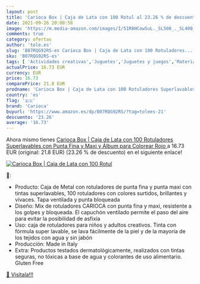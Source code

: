 ```yaml
---
layout: post
title: 'Carioca Box | Caja de Lata con 100 Rotul al 23.26 % de descuento'
date: 2021-09-26 20:00:58
image: 'https://m.media-amazon.com/images/I/51R8HCowSuL._SL500_._SL400_.jpg'
comments: true
category: ofertas
author: 'tole.es'
slug: 'B07RQG92RS-es Carioca Box | Caja de Lata con 100 Rotuladores...'
sku: 'B07RQG92RS-es'
tags: [ 'Actividades creativas','Juguetes','Juguetes y juegos','Material de escritura y dibujo para niños','Rotuladores de colores para niños','carioca','colorear','rotuladores', ]
actualPrice: 16.73 EUR
currency: EUR
price: 16.73
comparePrice: 21.8 EUR
prodname: 'Carioca Box | Caja de Lata con 100 Rotuladores Superlavables con Punta Fina y Maxi y Álbum para Colorear  Rojo '
country: 'es'
flag: '🇪🇸'
brand: 'Carioca'
buyurl: 'https://www.amazon.es/dp/B07RQG92RS/?tag=tolees-21'
descuento: '23.26'
average: '16.73'
---
```


Ahora mismo tienes [Carioca Box | Caja de Lata con 100 Rotuladores Superlavables con Punta Fina y Maxi y Álbum para Colorear  Rojo ](https://www.amazon.es/dp/B07RQG92RS/?tag=tolees-21) a 16.73 EUR (original: 21.8 EUR) (23.26 %  de descuento) en el siguiente enlace!

[![Carioca Box | Caja de Lata con 100 Rotul](https://m.media-amazon.com/images/I/51R8HCowSuL._SL500_._SL400_.jpg)](https://www.amazon.es/dp/B07RQG92RS/?tag=tolees-21)

🔎:

- Producto: Caja de Metal con rotuladores de punta fina y punta maxi con tintas superlavables, 100 rotuladores con colores surtidos, brillantes y vivaces. Tapa ventilada y punta bloqueada
- Diseño: Mix de rotuladores CARIOCA con punta fina y maxi, resistente a los golpes y bloqueada. El capuchón ventilado permite el paso del aire para evitar la posibilidad de asfixia
- Uso: caja de rotuladores para niños y adultos creativos. Tinta con fórmula super lavable, se lava fácilmente de la piel y de la mayoría de los tejidos con agua y sin jabón
- Producción: Made in Italy
- Extra: Productos testados dermatológicamente, realizados con tintas seguras, no tóxicas a base de agua y colorantes de uso alimentario. Gluten Free

[🛒 Visítala!!!](https://www.amazon.es/dp/B07RQG92RS/?tag=tolees-21)
